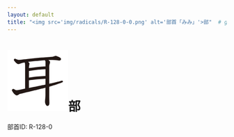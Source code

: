 ```yaml
---
layout: default
title: "<img src='img/radicals/R-128-0-0.png' alt='部首「みみ」'>部"  # glyphをタイトルに使用
---
```


# <img src='img/radicals/R-128-0-0.png' alt='部首「みみ」'>部
部首ID: R-128-0
